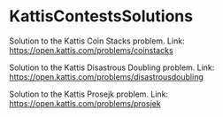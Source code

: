 # KattisContestsSolutions

Solution to the Kattis Coin Stacks problem.
Link: https://open.kattis.com/problems/coinstacks

Solution to the Kattis Disastrous Doubling problem.
Link: https://open.kattis.com/problems/disastrousdoubling

Solution to the Kattis Prosejk problem.
Link: https://open.kattis.com/problems/prosjek
